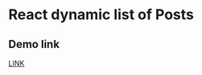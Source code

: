 # React dynamic list of Posts

## Demo link

[LINK](https://karpyshynroman.github.io/react_dynamic-list-of-posts/)
